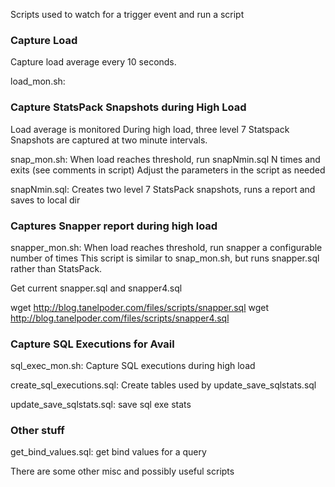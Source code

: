
Scripts used to watch for a trigger event and run a script

<h3> Capture Load </h3>

Capture load average every 10 seconds.

load_mon.sh:


<h3> Capture StatsPack Snapshots during High Load </h3>

Load average is monitored 
During high load, three level 7 Statspack Snapshots are captured at two minute intervals.

snap_mon.sh:
When load reaches threshold, run snapNmin.sql N times and exits
(see comments in script)
Adjust the parameters in the script as needed

snapNmin.sql:
Creates two level 7 StatsPack snapshots, runs a report and saves to local dir


<h3> Captures Snapper report during high load </h3>

snapper_mon.sh:
When load reaches threshold, run snapper a configurable number of times
This script is similar to snap_mon.sh, but runs snapper.sql rather than StatsPack.

Get current snapper.sql and snapper4.sql 

wget http://blog.tanelpoder.com/files/scripts/snapper.sql
wget http://blog.tanelpoder.com/files/scripts/snapper4.sql

<h3> Capture SQL Executions for Avail </h3>

sql_exec_mon.sh: Capture SQL executions during high load

create_sql_executions.sql: Create tables used by update_save_sqlstats.sql

update_save_sqlstats.sql: save sql exe stats

<h3> Other stuff </h3>

get_bind_values.sql: get bind values for a query

There are some other misc and possibly useful scripts


